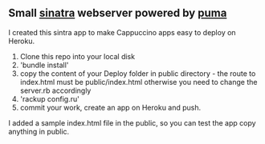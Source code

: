 ## Small [sinatra](http://www.sinatrarb.com) webserver powered by [puma](http://puma.io)

I created this sintra app to make Cappuccino apps easy to deploy  on Heroku.

1. Clone this repo into your local disk
2. 'bundle install'
3. copy the content of your Deploy folder in public directory - the route to index.html must be public/index.html otherwise you need to change the server.rb accordingly
4. 'rackup config.ru'
5. commit your work, create an app on Heroku and push.

I added a sample index.html file in the public, so you can test the app copy anything in public.